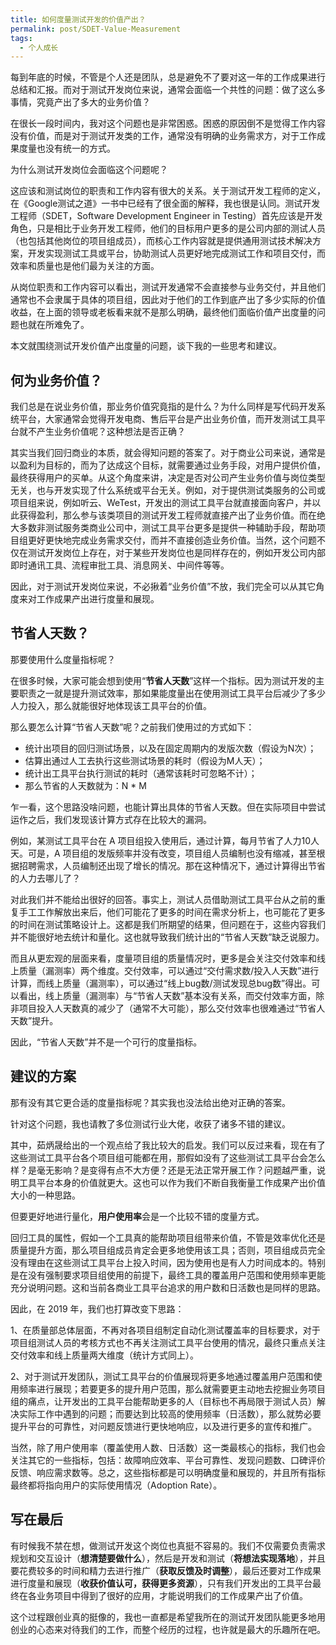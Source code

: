 ```yaml
---
title: 如何度量测试开发的价值产出？
permalink: post/SDET-Value-Measurement
tags:
  - 个人成长
---
```


每到年底的时候，不管是个人还是团队，总是避免不了要对这一年的工作成果进行总结和汇报。而对于测试开发岗位来说，通常会面临一个共性的问题：做了这么多事情，究竟产出了多大的业务价值？

在很长一段时间内，我对这个问题也是非常困惑。困惑的原因倒不是觉得工作内容没有价值，而是对于测试开发类的工作，通常没有明确的业务需求方，对于工作成果度量也没有统一的方式。

为什么测试开发岗位会面临这个问题呢？

这应该和测试岗位的职责和工作内容有很大的关系。关于测试开发工程师的定义，在《Google测试之道》一书中已经有了很全面的解释，我也很是认同。测试开发工程师（SDET，Software Development Engineer in Testing）首先应该是开发角色，只是相比于业务开发工程师，他们的目标用户更多的是公司内部的测试人员（也包括其他岗位的项目组成员），而核心工作内容就是提供通用测试技术解决方案，开发实现测试工具或平台，协助测试人员更好地完成测试工作和项目交付，而效率和质量也是他们最为关注的方面。

从岗位职责和工作内容可以看出，测试开发通常不会直接参与业务交付，并且他们通常也不会隶属于具体的项目组，因此对于他们的工作到底产出了多少实际的价值收益，在上面的领导或老板看来就不是那么明确，最终他们面临价值产出度量的问题也就在所难免了。

本文就围绕测试开发价值产出度量的问题，谈下我的一些思考和建议。

## 何为业务价值？

我们总是在说业务价值，那业务价值究竟指的是什么？为什么同样是写代码开发系统平台，大家通常会觉得开发电商、售后平台是产出业务价值，而开发测试工具平台就不产生业务价值呢？这种想法是否正确？

其实当我们回归商业的本质，就会得知问题的答案了。对于商业公司来说，通常是以盈利为目标的，而为了达成这个目标，就需要通过业务手段，对用户提供价值，最终获得用户的买单。从这个角度来讲，决定是否对公司产生业务价值与岗位类型无关，也与开发实现了什么系统或平台无关。例如，对于提供测试类服务的公司或项目组来说，例如听云、WeTest，开发出的测试工具平台就直接面向客户，并以此获得盈利，那么参与该类项目的测试开发工程师就直接产出了业务价值。而在绝大多数非测试服务类商业公司中，测试工具平台更多是提供一种辅助手段，帮助项目组更好更快地完成业务需求交付，而并不直接创造业务价值。当然，这个问题不仅在测试开发岗位上存在，对于某些开发岗位也是同样存在的，例如开发公司内部即时通讯工具、流程审批工具、消息网关、中间件等等。

因此，对于测试开发岗位来说，不必揪着“业务价值”不放，我们完全可以从其它角度来对工作成果产出进行度量和展现。

## 节省人天数？

那要使用什么度量指标呢？

在很多时候，大家可能会想到使用“**节省人天数**”这样一个指标。因为测试开发的主要职责之一就是提升测试效率，那如果能度量出在使用测试工具平台后减少了多少人力投入，那么就能很好地体现该工具平台的价值。

那么要怎么计算“节省人天数”呢？之前我们使用过的方式如下：

- 统计出项目的回归测试场景，以及在固定周期内的发版次数（假设为N次）；
- 估算出通过人工去执行这些测试场景的耗时（假设为M人天）；
- 统计出工具平台执行测试的耗时（通常该耗时可忽略不计）；
- 那么节省的人天数就为：N * M

乍一看，这个思路没啥问题，也能计算出具体的节省人天数。但在实际项目中尝试运作之后，我们发现该计算方式存在比较大的漏洞。

例如，某测试工具平台在 A 项目组投入使用后，通过计算，每月节省了人力10人天。可是，A 项目组的发版频率并没有改变，项目组人员编制也没有缩减，甚至根据招聘需求，人员编制还出现了增长的情况。那在这种情况下，通过计算得出节省的人力去哪儿了？

对此我们并不能给出很好的回答。事实上，测试人员借助测试工具平台从之前的重复手工工作解放出来后，他们可能花了更多的时间在需求分析上，也可能花了更多的时间在测试策略设计上。这都是我们所期望的结果，但问题在于，这些内容我们并不能很好地去统计和量化。这也就导致我们统计出的“节省人天数”缺乏说服力。

而且从更宏观的层面来看，度量项目组的质量情况时，更多是会关注交付效率和线上质量（漏测率）两个维度。交付效率，可以通过“交付需求数/投入人天数”进行计算，而线上质量（漏测率），可以通过“线上bug数/测试发现总bug数”得出。可以看出，线上质量（漏测率）与“节省人天数”基本没有关系，而交付效率方面，除非项目投入人天数真的减少了（通常不大可能），那么交付效率也很难通过“节省人天数”提升。

因此，“节省人天数”并不是一个可行的度量指标。

## 建议的方案

那有没有其它更合适的度量指标呢？其实我也没法给出绝对正确的答案。

针对这个问题，我也请教了多位测试行业大佬，收获了诸多不错的建议。

其中，茹炳晟给出的一个观点给了我比较大的启发。我们可以反过来看，现在有了这些测试工具平台各个项目组可能都在用，那假如没有了这些测试工具平台会怎么样？是毫无影响？是变得有点不大方便？还是无法正常开展工作？问题越严重，说明工具平台本身的价值就更大。这也可以作为我们不断自我衡量工作成果产出价值大小的一种思路。

但要更好地进行量化，**用户使用率**会是一个比较不错的度量方式。

回归工具的属性，假如一个工具真的能帮助项目组带来价值，不管是效率优化还是质量提升方面，那么项目组成员肯定会更多地使用该工具；否则，项目组成员完全没有理由在这些测试工具平台上投入时间，因为使用也是有人力时间成本的。特别是在没有强制要求项目组使用的前提下，最终工具的覆盖用户范围和使用频率更能充分说明问题。这和当前各商业工具平台追求的用户数和日活数也是同样的思路。

因此，在 2019 年，我们也打算改变下思路：

1、在质量部总体层面，不再对各项目组制定自动化测试覆盖率的目标要求，对于项目组测试人员的考核方式也不再关注测试工具平台使用的情况，最终只重点关注交付效率和线上质量两大维度（统计方式同上）。

2、对于测试开发团队，测试工具平台的价值展现将更多地通过覆盖用户范围和使用频率进行展现；若要更多的提升用户范围，那么就需要更主动地去挖掘业务项目组的痛点，让开发出的工具平台能帮助更多的人（目标也不再局限于测试人员）解决实际工作中遇到的问题；而要达到比较高的使用频率（日活数），那么就势必要提升平台的可靠性，对问题反馈进行更快地响应，以及进行更多的宣传和推广。

当然，除了用户使用率（覆盖使用人数、日活数）这一类最核心的指标，我们也会关注其它的一些指标，包括：故障响应效率、平台可靠性、发现问题数、口碑评价反馈、响应需求数等。总之，这些指标都是可以明确度量和展现的，并且所有指标最终都将指向用户的实际使用情况（Adoption Rate）。

## 写在最后

有时候我不禁在想，做测试开发这个岗位也真挺不容易的。我们不仅需要负责需求规划和交互设计（**想清楚要做什么**），然后是开发和测试（**将想法实现落地**），并且要花费较多的时间和精力去进行推广（**获取反馈及时调整**），最后还要对工作成果进行度量和展现（**收获价值认可，获得更多资源**），只有我们开发出的工具平台最终在各业务项目中得到了很好的应用，才能说明我们的工作成果产出了价值。

这个过程跟创业真的挺像的，我也一直都是希望我所在的测试开发团队能更多地用创业的心态来对待我们的工作，而整个经历的过程，也许就是最大的乐趣所在吧。
